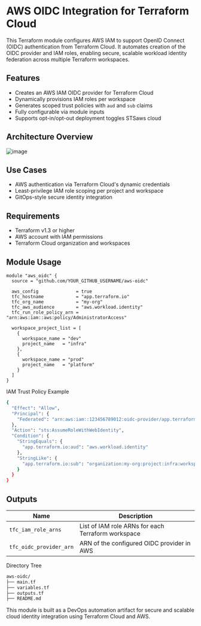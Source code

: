 # AWS OIDC Integration for Terraform Cloud

This Terraform module configures AWS IAM to support OpenID Connect (OIDC) authentication from Terraform Cloud. It automates creation of the OIDC provider and IAM roles, enabling secure, scalable workload identity federation across multiple Terraform workspaces.

## Features

- Creates an AWS IAM OIDC provider for Terraform Cloud
- Dynamically provisions IAM roles per workspace
- Generates scoped trust policies with `aud` and `sub` claims
- Fully configurable via module inputs
- Supports opt-in/opt-out deployment toggles
STSaws cloud
## Architecture Overview

![image](https://github.com/user-attachments/assets/7fb5aff4-0925-4fbd-b565-5fdc66312200)


## Use Cases

- AWS authentication via Terraform Cloud's dynamic credentials
- Least-privilege IAM role scoping per project and workspace
- GitOps-style secure identity integration

## Requirements

- Terraform v1.3 or higher
- AWS account with IAM permissions
- Terraform Cloud organization and workspaces

## Module Usage

```hcl
module "aws_oidc" {
  source = "github.com/YOUR_GITHUB_USERNAME/aws-oidc"

  aws_config              = true
  tfc_hostname            = "app.terraform.io"
  tfc_org_name            = "my-org"
  tfc_aws_audience        = "aws.workload.identity"
  tfc_run_role_policy_arn = "arn:aws:iam::aws:policy/AdministratorAccess"

  workspace_project_list = [
    {
      workspace_name = "dev"
      project_name   = "infra"
    },
    {
      workspace_name = "prod"
      project_name   = "platform"
    }
  ]
}
```

IAM Trust Policy Example

```bash
{
  "Effect": "Allow",
  "Principal": {
    "Federated": "arn:aws:iam::123456789012:oidc-provider/app.terraform.io"
  },
  "Action": "sts:AssumeRoleWithWebIdentity",
  "Condition": {
    "StringEquals": {
      "app.terraform.io:aud": "aws.workload.identity"
    },
    "StringLike": {
      "app.terraform.io:sub": "organization:my-org:project:infra:workspace:dev:run_phase:*"
    }
  }
}
```


## Outputs

| Name                  | Description                                         |
|-----------------------|-----------------------------------------------------|
| `tfc_iam_role_arns`   | List of IAM role ARNs for each Terraform workspace  |
| `tfc_oidc_provider_arn` | ARN of the configured OIDC provider in AWS       |


Directory Tree
```bash
aws-oidc/
├── main.tf
├── variables.tf
├── outputs.tf
├── README.md
```


This module is built as a DevOps automation artifact for secure and scalable cloud identity integration using Terraform Cloud and AWS.




